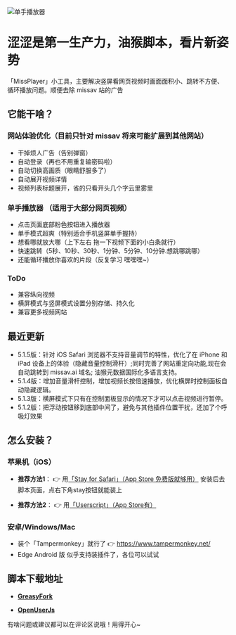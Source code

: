 ![单手播放器](https://img.sobot.com/5a7dd98d6c124e0f9dd1fed01a2024f5/chatres/5a7dd98d6c124e0f9dd1fed01a2024f5/ticket/20250427/9701839e8b1ffa09717462a296b04b00/xtyrk1a2yr7emwrdpz5zcc3d1lnc_1745731129456.jpg "单手播放器")

# 涩涩是第一生产力，油猴脚本，看片新姿势

「MissPlayer」小工具，主要解决竖屏看网页视频时画面面积小、跳转不方便、循环播放问题。顺便去除 missav 站的广告

## 它能干啥？

### 网站体验优化（目前只针对 missav 将来可能扩展到其他网站）
- 干掉烦人广告（告别弹窗）
- 自动登录（再也不用重复输密码啦）
- 自动切换高画质（眼睛舒服多了）
- 自动展开视频详情
- 视频列表标题展开，省的只看开头几个字云里雾里

### 单手播放器 （适用于大部分网页视频）
- 点击页面底部粉色按钮进入播放器
- 单手模式超爽（特别适合手机竖屏单手握持）
- 想看哪就放大哪（上下左右 拖一下视频下面的小白条就行）
- 快速跳转（5秒、10秒、30秒、1分钟、5分钟、10分钟.想跳哪跳哪）
- 还能循环播放你喜欢的片段（反复学习 嘿嘿嘿~）

### ToDo
- 兼容纵向视频
- 横屏模式与竖屏模式设置分别存储、持久化
- 兼容更多视频网站

## 最近更新
- 5.1.5版：针对 iOS Safari 浏览器不支持音量调节的特性，优化了在 iPhone 和 iPad 设备上的体验（隐藏音量控制滑杆）;同时完善了网站重定向功能,现在会自动跳转到 missav.ai 域名; 油猴元数据国际化多语言支持。
- 5.1.4版：增加音量滑杆控制，增加视频长按倍速播放，优化横屏时控制面板自动隐藏逻辑。
- 5.1.3版：横屏模式下只有在控制面板显示的情况下才可以点击视频进行暂停。
- 5.1.2版：把浮动按钮移到底部中间了，避免与其他插件位置干扰，还加了个呼吸灯效果

## 怎么安装？

### 苹果机（iOS）
- **推荐方法1**：
 👉 用[「Stay for Safari」（App Store 免费版就够用）](https://apps.apple.com/cn/app/stay-for-safari-%E6%B5%8F%E8%A7%88%E5%99%A8%E4%BC%B4%E4%BE%A3/id1591620171)
安装后去脚本页面，点右下角stay按钮就能装上
  
- **推荐方法2**：
 👉 用[「Userscript」（App Store有）](https://apps.apple.com/cn/app/userscripts/id1463298887)

### 安卓/Windows/Mac
- 装个「Tampermonkey」就行了
  👉 https://www.tampermonkey.net/
- Edge Android 版 似乎支持装插件了，各位可以试试

## 脚本下载地址
- [**GreasyFork**](https://greasyfork.org/zh-CN/scripts/453300-missav-%E5%8E%BB%E5%B9%BF%E5%91%8A-%E5%BD%B1%E9%99%A2%E6%A8%A1%E5%BC%8F-%E5%8D%95%E6%89%8B%E6%92%AD%E6%94%BE%E5%99%A8)

- [**OpenUserJs**](https://openuserjs.org/scripts/loadingi/MissAV_%E5%8E%BB%E5%B9%BF%E5%91%8A_%E5%BD%B1%E9%99%A2%E6%A8%A1%E5%BC%8F_(%E5%8D%95%E6%89%8B%E6%92%AD%E6%94%BE%E5%99%A8))

有啥问题或建议都可以在评论区说哦！用得开心~